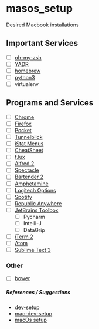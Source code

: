 # masos_setup
Desired Macbook installations

## Important Services
* [ ] [oh-my-zsh](https://github.com/robbyrussell/oh-my-zsh)
* [ ] [YADR](https://github.com/skwp/dotfiles)
* [ ] [homebrew](https://brew.sh/)
* [ ] [python3](https://www.digitalocean.com/community/tutorials/how-to-install-python-3-and-set-up-a-local-programming-environment-on-macos)
* [ ] virtualenv

## Programs and Services
* [ ] [Chrome](https://www.google.com/chrome/index.html)
* [ ] [Firefox](https://www.mozilla.org/en-US/)
* [ ] [Pocket](https://getpocket.com/)
* [ ] [Tunnelblick](https://tunnelblick.net/)
* [ ] [iStat Menus](https://bjango.com/mac/istatmenus/)
* [ ] [CheatSheet](https://www.mediaatelier.com/CheatSheet/)
* [ ] [f.lux](https://justgetflux.com/)
* [ ] [Alfred 2](https://www.alfredapp.com/)
* [ ] [Spectacle](https://www.spectacleapp.com/)
* [ ] [Bartender 2](https://www.macbartender.com/)
* [ ] [Amphetamine](https://itunes.apple.com/us/app/amphetamine/id937984704?mt=12)
* [ ] [Logitech Options](http://support.logitech.com/en_us/software/options)
* [ ] [Spotify](https://www.spotify.com/us/)
* [ ] [Republic Anywhere](https://republicwireless.com/republic-anywhere/download/)
* [ ] [JetBrains Toolbox](https://www.jetbrains.com/toolbox/app/)
    * [ ] Pycharm
    * [ ] Intelli-J
    * [ ] DataGrip
* [ ] [iTerm 2](https://www.iterm2.com/)
* [ ] [Atom](https://atom.io/)
* [ ] [Sublime Text 3](https://www.sublimetext.com/)

### Other
* [ ] [bower](https://bower.io/)


##### References / Suggestions
* [dev-setup](https://github.com/donnemartin/dev-setup)
* [mac-dev-setup](https://github.com/nicolashery/mac-dev-setup)
* [macOs setup](http://sourabhbajaj.com/mac-setup/index.html)
